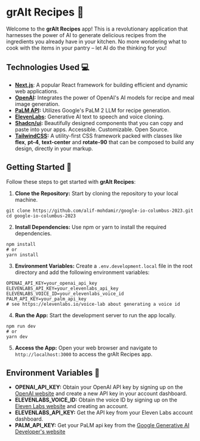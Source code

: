 # grAIt Recipes 🍜

Welcome to the **grAIt Recipes** app! This is a revolutionary application that harnesses the power of AI to generate delicious recipes from the ingredients you already have in your kitchen. No more wondering what to cook with the items in your pantry – let AI do the thinking for you!

## Technologies Used 💻

- **[Next.js](https://nextjs.org/)**: A popular React framework for building efficient and dynamic web applications.
- **[OpenAI](https://platform.openai.com/overview):** Integrates the power of OpenAI's AI models for recipe and meal image generation.
- **[PaLM API](https://developers.generativeai.google/guide/palm_api_overview):** Utilizes Google's PaLM 2 LLM for recipe generation.
- **[ElevenLabs](https://docs.elevenlabs.io/welcome/introduction):** Generative AI text to speech and voice cloning.
- **[Shadcn/ui](https://ui.shadcn.com/):** Beautifully designed components that you can copy and paste into your apps. Accessible. Customizable. Open Source.
- **[TailwindCSS](https://tailwindcss.com/):** A utility-first CSS framework packed with classes like **flex**, **pt-4**, **text-center** and **rotate-90** that can be composed to build any design, directly in your markup.

## Getting Started 🚀

Follow these steps to get started with **grAIt Recipes**:

1. **Clone the Repository:** Start by cloning the repository to your local machine.

```
git clone https://github.com/alif-mohdamir/google-io-columbus-2023.git
cd google-io-columbus-2023
```

2. **Install Dependencies:** Use npm or yarn to install the required dependencies.

```
npm install
# or
yarn install
```

3. **Environment Variables:** Create a `.env.development.local` file in the root directory and add the following environment variables:

```
OPENAI_API_KEY=your_openai_api_key
ELEVENLABS_API_KEY=your_elevenlabs_api_key
ELEVENLABS_VOICE_ID=your_elevenlabs_voice_id
PALM_API_KEY=your_palm_api_key
# see https://elevenlabs.io/voice-lab about generating a voice id
```

4. **Run the App:** Start the development server to run the app locally.

```
npm run dev
# or
yarn dev
```

5. **Access the App:** Open your web browser and navigate to `http://localhost:3000` to access the grAIt Recipes app.

## Environment Variables 🔑

- **OPENAI_API_KEY:** Obtain your OpenAI API key by signing up on the [OpenAI website](https://platform.openai.com/overview) and create a new API key in your account dashboard.
- **ELEVENLABS_VOICE_ID:** Obtain the voice ID by signing up on the [Eleven Labs website](https://elevenlabs.io/) and creating an account.
- **ELEVENLABS_API_KEY:** Get the API key from your Eleven Labs account dashboard.
- **PALM_API_KEY:** Get your PaLM api key from the [Google Generative AI Developer's website](https://developers.generativeai.google/tutorials/chat_node_quickstart#obtain_an_api_key)
